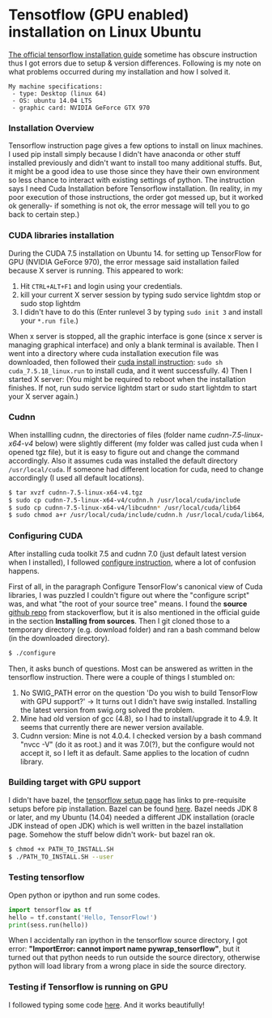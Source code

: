 # Tensotflow (GPU enabled) installation on Linux Ubuntu

[The official tensorflow installation guide](https://www.tensorflow.org/versions/r0.9/get_started/os_setup.html#pip-installation) sometime has obscure instruction thus I got errors due to setup & version differences. Following is my note on what problems occurred during my installation and how I solved it.

```
My machine specifications:
 - type: Desktop (linux 64)
 - OS: ubuntu 14.04 LTS
 - graphic card: NVIDIA GeForce GTX 970

```
### Installation Overview

Tensorflow instruction page gives a few options to install on linux machines. I used pip install simply because I didn't have anaconda or other stuff installed previously and didn't want to install too many additional stuffs. But, it might be a good idea to use those since they have their own environment so less chance to interact with existing settings of python. The instruction says I need Cuda Installation before Tensorflow installation. (In reality, in my poor execution of those instructions, the order got messed up, but it worked ok generally- if something is not ok, the error message will tell you to go back to certain step.)

### CUDA libraries installation
During the CUDA 7.5 installation on Ubuntu 14. for setting up TensorFlow for GPU (NVIDIA GeForce 970), the error message said installation failed because X server is running.
This appeared to work:
1) Hit `CTRL+ALT+F1` and login using your credentials.
2) kill your current X server session by typing sudo service lightdm stop or sudo stop lightdm
3) I didn't have to do this (Enter runlevel 3 by typing `sudo init 3` and install your ``*.run file``.)

When x server is stopped, all the graphic interface is gone (since x server is managing graphical interface) and only a blank terminal is available. Then I went into a directory where cuda installation execution file was downloaded, then followed their [cuda install instruction](https://developer.nvidia.com/cuda-downloadsRun): `sudo sh cuda_7.5.18_linux.run` to install cuda, and it went successfully.
4) Then I started X server: (You might be required to reboot when the installation finishes. If not, run sudo service lightdm start or sudo start lightdm to start your X server again.)

### Cudnn
When installling cudnn, the directories of files (folder name *cudnn-7.5-linux-x64-v4* below) were slightly different (my folder was called just cuda when I opened tgz file), but it is easy to figure out and change the command accordingly. Also it assumes cuda was installed the default directory `/usr/local/cuda`. If someone had different location for cuda, need to change accordingly (I used all default locations).

```bash
$ tar xvzf cudnn-7.5-linux-x64-v4.tgz
$ sudo cp cudnn-7.5-linux-x64-v4/cudnn.h /usr/local/cuda/include
$ sudo cp cudnn-7.5-linux-x64-v4/libcudnn* /usr/local/cuda/lib64
$ sudo chmod a+r /usr/local/cuda/include/cudnn.h /usr/local/cuda/lib64/libcudnn*
```

### Configuring CUDA
After installing cuda toolkit 7.5 and cudnn 7.0 (just default latest version when I installed), I followed [configure instruction](https://www.tensorflow.org/versions/r0.9/get_started/os_setup.html#optional-install-cuda-gpus-on-linux), where a lot of confusion happens.

First of all, in the paragraph Configure TensorFlow's canonical view of Cuda libraries, I was puzzled I couldn't figure out where the "configure script" was, and what "the root of your source tree" means.
I found the __source__ [github repo](https://github.com/tensorflow/tensorflow) from stackoverflow, but it is also mentioned in the official guide in the section __Installing from sources__. Then I git cloned those to a temporary directory (e.g. download folder) and ran a bash command below (in the downloaded directory).

```bash
$ ./configure
```

Then, it asks bunch of questions. Most can be answered as written in the tensorflow instruction. There were a couple of things I stumbled on:
1. No SWIG_PATH error on the question 'Do you wish to build TensorFlow with GPU support?'
-> It turns out I didn't have swig installed. Installing the latest version from swig.org solved the problem.
2. Mine had old version of gcc (4.8), so I had to install/upgrade it to 4.9. It seems that currently there are newer version available.
3. Cudnn version: Mine is not 4.0.4. I checked version by a bash command "nvcc -V" (do it as root.) and it was 7.0(?), but the configure would not accept it, so I left it as default. Same applies to the location of cudnn library.

### Building target with GPU support

I didn't have bazel, the [tensorflow setup page](https://www.tensorflow.org/versions/r0.9/get_started/os_setup.html) has links to pre-requisite setups before pip installation. Bazel can be found [here](http://www.bazel.io/docs/install.html). Bazel needs JDK 8 or later, and my Ubuntu (14.04) needed a different JDK installation (oracle JDK instead of open JDK) which is well written in the bazel installation page.
Somehow the stuff below didn't work- but bazel ran ok.

```bash
$ chmod +x PATH_TO_INSTALL.SH
$ ./PATH_TO_INSTALL.SH --user
```
### Testing tensorflow
Open python or ipython and run some codes.

```python
import tensorflow as tf
hello = tf.constant('Hello, TensorFlow!')
print(sess.run(hello))
```

When I accidentally ran ipython in the tensorflow source directory, I got error:
__"ImportError: cannot import name pywrap_tensorflow"__, but it turned out that python needs to run outside the source directory, otherwise python will load library from a wrong place in side the source directory.

### Testing if Tensorflow is running on GPU

I followed typing some code [here](https://www.tensorflow.org/versions/r0.9/how_tos/using_gpu/index.html).
And it works beautifully!

